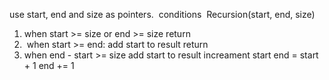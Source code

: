 use start, end and size as pointers.
​
conditions
​
Recursion(start, end, size)
1. when start >= size or end >= size
return
2.  when start >= end:
add start to result
return
​
3. when end - start >= size
add start to result
increament start
end = start + 1
end += 1